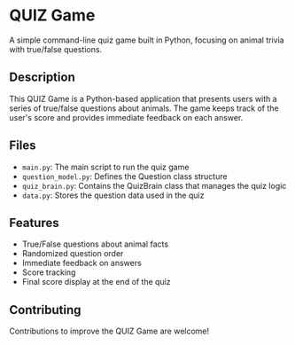 # QUIZ Game

A simple command-line quiz game built in Python, focusing on animal trivia with true/false questions.

## Description

This QUIZ Game is a Python-based application that presents users with a series of true/false questions about animals. The game keeps track of the user's score and provides immediate feedback on each answer.

## Files

- `main.py`: The main script to run the quiz game
- `question_model.py`: Defines the Question class structure
- `quiz_brain.py`: Contains the QuizBrain class that manages the quiz logic
- `data.py`: Stores the question data used in the quiz

## Features

- True/False questions about animal facts
- Randomized question order
- Immediate feedback on answers
- Score tracking
- Final score display at the end of the quiz

## Contributing

Contributions to improve the QUIZ Game are welcome!
